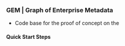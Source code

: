 ### GEM | Graph of Enterprise Metadata 

- Code base for the proof of concept on the 

#### Quick Start Steps
